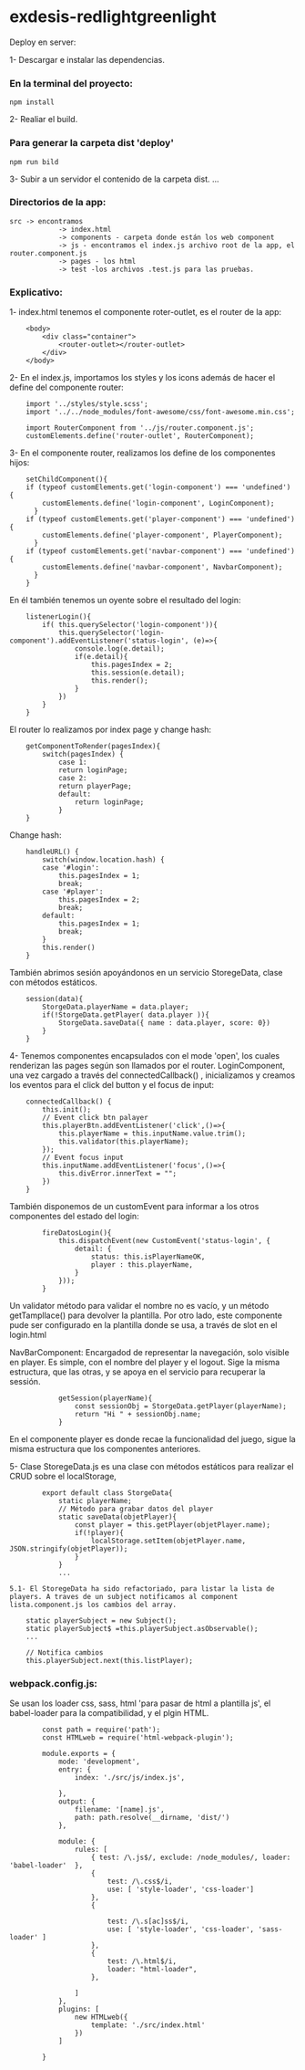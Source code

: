 # exdesis-redlightgreenlight

Deploy en server:

1- Descargar e instalar las dependencias.

### En la terminal del proyecto:
    npm install
2- Realiar el build.
### Para generar la carpeta dist 'deploy'
    npm run bild
3- Subir a un servidor el contenido de la carpeta dist.
    ...
### Directorios de la app:
    src -> encontramos
                -> index.html 
                -> components - carpeta donde están los web component
                -> js - encontramos el index.js archivo root de la app, el router.component.js
                -> pages - los html
                -> test -los archivos .test.js para las pruebas.
### Explicativo:
1- index.html tenemos el componente  roter-outlet, es el router de la app:
        
        <body>
            <div class="container">
                <router-outlet></router-outlet>
            </div>
        </body>

2- En el index.js, importamos los styles y los icons además de hacer el define del componente router:

        import '../styles/style.scss';
        import '../../node_modules/font-awesome/css/font-awesome.min.css';

        import RouterComponent from '../js/router.component.js';
        customElements.define('router-outlet', RouterComponent);

3- En el componente router, realizamos los define de los componentes hijos:
        
        setChildComponent(){
        if (typeof customElements.get('login-component') === 'undefined') {
            customElements.define('login-component', LoginComponent);
          }
        if (typeof customElements.get('player-component') === 'undefined') {
            customElements.define('player-component', PlayerComponent);
          }
        if (typeof customElements.get('navbar-component') === 'undefined') {
            customElements.define('navbar-component', NavbarComponent);
          }
        }

En él también tenemos un oyente sobre el resultado del login:

        listenerLogin(){
            if( this.querySelector('login-component')){
                this.querySelector('login-component').addEventListener('status-login', (e)=>{
                    console.log(e.detail);
                    if(e.detail){
                        this.pagesIndex = 2;
                        this.session(e.detail);
                        this.render();
                    }
                })
            }
        }

El router lo realizamos por index page y change hash:

        getComponentToRender(pagesIndex){
            switch(pagesIndex) {
                case 1:
                return loginPage;
                case 2:
                return playerPage;
                default:
                    return loginPage;
                }
        }

Change hash:

        handleURL() {
            switch(window.location.hash) {
            case '#login':
                this.pagesIndex = 1;
                break;
            case '#player':
                this.pagesIndex = 2;
                break;
            default:
                this.pagesIndex = 1;
                break;
            }
            this.render()
        }
    
También abrimos sesión apoyándonos en un servicio StoregeData, clase con métodos estáticos.

        session(data){
            StorgeData.playerName = data.player;
            if(!StorgeData.getPlayer( data.player )){
                StorgeData.saveData({ name : data.player, score: 0})
            }
        }

4- Tenemos componentes encapsulados con el mode 'open', los cuales renderizan las pages según son llamados por el router.
LoginComponent, una vez cargado a través del  connectedCallback() , inicializamos y creamos los eventos para el click del button y el focus de input:

        connectedCallback() {
            this.init();
            // Event click btn palayer
            this.playerBtn.addEventListener('click',()=>{
                this.playerName = this.inputName.value.trim();
                this.validator(this.playerName);
            });
            // Event focus input
            this.inputName.addEventListener('focus',()=>{
                this.divError.innerText = "";
            })
        }

También disponemos de un customEvent para informar a los otros componentes del estado del login:
            
            fireDatosLogin(){
                this.dispatchEvent(new CustomEvent('status-login', {
                    detail: {
                        status: this.isPlayerNameOK,
                        player : this.playerName,
                    }
                }));
            }
  
  Un validator método para validar el nombre no es vacío, y un método getTampllace() para devolver la plantilla.
  Por otro lado, este componente pude ser configurado en la plantilla donde se usa, a través de slot en el login.html
        
        
  NavBarComponent: Encargadod de representar la navegación, solo visible en player.
  Es simple, con el nombre del player y el logout. Sige la misma estructura, que las otras, y 
  se apoya en el servicio para recuperar la sessión.

                getSession(playerName){
                    const sessionObj = StorgeData.getPlayer(playerName);
                    return "Hi " + sessionObj.name;
                }
        
   En el componente player es donde recae la funcionalidad del juego, sigue la misma estructura que los
   componentes anteriores.

   5- Clase  StoregeData.js es una clase con métodos estáticos para realizar el CRUD sobre el localStorage,
            
            export default class StorgeData{
                static playerName;
                // Método para grabar datos del player
                static saveData(objetPlayer){
                    const player = this.getPlayer(objetPlayer.name);
                    if(!player){
                        localStorage.setItem(objetPlayer.name, JSON.stringify(objetPlayer));
                    }
                }
                ...

    5.1- El StoregeData ha sido refactoriado, para listar la lista de players. A traves de un subject notificamos al component lista.component.js los cambios del array.
        
        static playerSubject = new Subject();
        static playerSubject$ =this.playerSubject.asObservable();
        ...

        // Notifica cambios
        this.playerSubject.next(this.listPlayer);


  ### webpack.config.js:
  Se usan los loader css, sass, html 'para pasar de html a plantilla js', el babel-loader para la compatibilidad, y el plgin HTML.
            
            const path = require('path');
            const HTMLweb = require('html-webpack-plugin');

            module.exports = {
                mode: 'development',
                entry: { 
                    index: './src/js/index.js',

                },
                output: {
                    filename: '[name].js',
                    path: path.resolve(__dirname, 'dist/')
                },

                module: {
                    rules: [
                        { test: /\.js$/, exclude: /node_modules/, loader: 'babel-loader'  },
                        {
                            test: /\.css$/i,
                            use: [ 'style-loader', 'css-loader']
                        },
                        {   

                            test: /\.s[ac]ss$/i, 
                            use: [ 'style-loader', 'css-loader', 'sass-loader' ]
                        },
                        {
                            test: /\.html$/i,
                            loader: "html-loader",
                        },

                    ]
                },
                plugins: [
                    new HTMLweb({
                        template: './src/index.html'
                    })
                ]

            }
  
  
        
       

